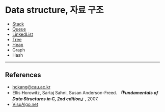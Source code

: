 # Data structure, 자료 구조

- [Stack](./Stack.md)
- [Queue](./Queue.md)
- [LinkedList](./LinkedList.md)
- [Tree](./Tree.md)
- [Heap](./Heap.md)
- Graph
- Hash

---

## References

- hckang@cau.ac.kr
- Ellis Horowitz, Sartaj Sahni, Susan Anderson-Freed. ***『Fundamentals of Data Structures in C, 2nd edition』***, 2007.
- [VisuAlgo.net](https://visualgo.net/en)